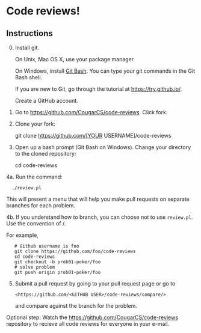 Code reviews!
=============

## Instructions

0. Install git.

   On Unix, Mac OS X, use your package manager.

   On Windows, install [Git Bash](http://git-scm.com/download/win). You can type your git commands in the Git
   Bash shell.

   If you are new to Git, go through the tutorial at <https://try.github.io/>.

   Create a GitHub account.

1. Go to <https://github.com/CougarCS/code-reviews>. Click fork.

2. Clone your fork:
   
      git clone https://github.com/[YOUR USERNAME]/code-reviews

3. Open up a bash prompt (Git Bash on Windows). Change your directory to the
   cloned repository:

      cd code-reviews

4a. Run the command:
   
      ./review.pl

   This will present a menu that will help you make pull requests on separate
   branches for each problem.

4b. If you understand how to branch, you can choose not to use `review.pl`.
    Use the convention of <problem name>/<Github username>.

   For example,

	   # Github username is foo
	   git clone https://github.com/foo/code-reviews
	   cd code-reviews
	   git checkout -b prob01-poker/foo
	   # solve problem
	   git push origin prob01-poker/foo

5. Submit a pull request by going to your pull request page or go to

       <https://github.com/<GITHUB USER>/code-reviews/compare/>

   and compare against the branch for the problem.

Optional step: Watch the <https://github.com/CougarCS/code-reviews> repository
to recieve all code reviews for everyone in your e-mail.
